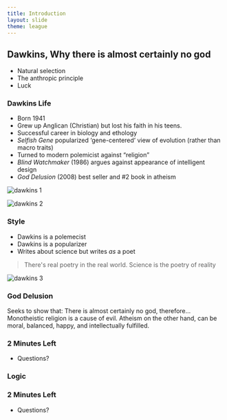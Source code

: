 ```yaml
---
title: Introduction
layout: slide
theme: league
---
```


<section data-background="http://keithbuhler.com/images/background-dawkins.jpg"><!--Day 1 begin-->
<section data-background="http://wallcook.com/wp-content/uploads/2014/05/richard-dawkins-quotes-for-iphone.jpg" data-markdown><!--Intro slide begin-->


</section> <!--Intro slide end-->
<section data-markdown> 

## Dawkins, Why there is almost certainly no god

- Natural selection
- The anthropic principle
- Luck




### Dawkins Life

- Born 1941
- Grew up Anglican (Christian) but lost his faith in his teens.
- Successful career in biology and ethology
- _Selfish Gene_ popularized ‘gene-centered’ view of evolution (rather than macro traits)
- Turned to modern polemicist against “religion”
- _Blind Watchmaker_ (1986) argues against appearance of intelligent design
- _God Delusion_ (2008) best seller and #2 book in atheism



![dawkins 1](http://keithbuhler.com/images/dawkins-best-seller0.png)


![dawkins 2](http://keithbuhler.com/images/dawkins-best-seller1.png)


### Style

- Dawkins is a polemecist
- Dawkins is a popularizer
- Writes about science but writes _as_ a poet

> There's real poetry in the real world. Science is the poetry of reality


![dawkins 3](http://godlessmom.com/wp-content/uploads/2014/08/Richard-Dawkins1.png)


### God Delusion
Seeks to show that: 
There is almost certainly no god, therefore...
Monotheistic religion is a cause of evil. 
Atheism on the other hand, can be moral, balanced, happy, and intellectually fulfilled. 


</section><section data-markdown>

### 2 Minutes Left
* Questions?





</section>
</section><!--Day 1 end-->





<section><!--Day 2, begin-->
<section data-background="" data-markdown>

# Logic

</section><section data-markdown>

### 

</section><section data-markdown>

### 





</section><section data-markdown>

###






</section><section data-markdown>

###








### 2 Minutes Left
* Questions?

</section>
</section><!--Day 2 end-->
